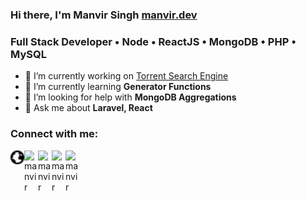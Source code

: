 ### Hi there, I'm Manvir Singh [manvir.dev](https://manvir.dev)
### Full Stack Developer • Node • ReactJS • MongoDB • PHP • MySQL 

<!--I am working as a Full Stack Developer (MERN). I have also worked on VueJS and Laravel. I like to create scripts, tweaks to make things easier. -->

- 🔭 I’m currently working on [Torrent Search Engine](https://torrents.manvir.dev)
- 🌱 I’m currently learning **Generator Functions**
- 🤔 I’m looking for help with **MongoDB Aggregations**
- 💬 Ask me about **Laravel, React**

### Connect with me:

<p>
<a target="_blank" href="https://manvir.dev"><img align="left" alt="manvir.dev" width="22px" src="https://raw.githubusercontent.com/iconic/open-iconic/master/svg/globe.svg" /></a>
<a target="_blank" href="https://twitter.com/sehmbimanvir"><img align="left" alt="manvir" width="22px" src="https://cdn.jsdelivr.net/npm/simple-icons@v3/icons/twitter.svg" /></a>
<a target="_blank" href="https://www.linkedin.com/in/manvir-singh-0b2790a4/"><img align="left" alt="manvir" width="22px" src="https://cdn.jsdelivr.net/npm/simple-icons@v3/icons/linkedin.svg" /></a>
<a target="_blank" href="https://www.facebook.com/sehmbimanvir/"><img align="left" alt="manvir" width="22px" src="https://cdn.jsdelivr.net/npm/simple-icons@v3/icons/facebook.svg" /></a>
  <a target="_blank" href="https://www.instagram.com/manvir.io/"><img align="left" alt="manvir" width="22px" src="https://cdn.jsdelivr.net/npm/simple-icons@v3/icons/instagram.svg" /></a>
</p>

<!--
**sehmbimanvir/sehmbimanvir** is a ✨ _special_ ✨ repository because its `README.md` (this file) appears on your GitHub profile.

Here are some ideas to get you started:

- 🔭 I’m currently working on [Torrent Search Engine](https://torrents.manvir.dev)
- 🌱 I’m currently learning **Generator Functions**
- 🤔 I’m looking for help with **MongoDB Aggregations**
- 💬 Ask me about **Laravel, React, Web Scrapping/Crawling**
- 📫 How to reach me: 
- 😄 Pronouns: ...
- ⚡ Fun fact: ...
-->
